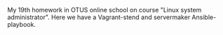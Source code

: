 My 19th homework in OTUS online school on course "Linux system administrator".
Here we have a Vagrant-stend and servermaker Ansible-playbook.
